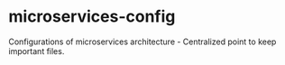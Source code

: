 # microservices-config
Configurations of microservices architecture - Centralized point to keep important files.
